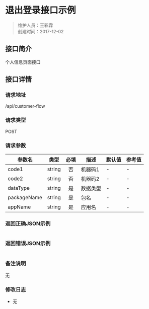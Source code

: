 # 退出登录接口示例
>维护人员：王彩霖  
>创建时间：2017-12-02

## 接口简介
个人信息页面接口  

## 接口详情

### 请求地址
/api/customer-flow

### 请求类型
POST

### 请求参数
| 参数名 | 类型 | 必填 | 描述 | 默认值 | 参考值 |
| --- | :---: | :---: | --- | --- | --- |
| code1 | string | 否 | 机器码1 | - | - |
| code2 | string | 否 | 机器码2 | - | - |
| dataType | string | 是 | 数据类型 | - | - |
| packageName | string | 是 | 包名 | - | - |
| appName | string | 是 | 应用名 | - | - |

### 返回正确JSON示例
```javascript

```
### 返回错误JSON示例
```javascript

```

### 备注说明
无

### 修改日志
- 无
